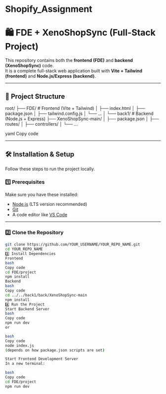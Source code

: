 # Shopify_Assignment
# 🛍️ FDE + XenoShopSync (Full-Stack Project)

This repository contains both the **frontend (FDE)** and **backend (XenoShopSync)** code.  
It is a complete full-stack web application built with **Vite + Tailwind (frontend)** and **Node.js/Express (backend)**.

---

## 📂 Project Structure

root/
├── FDE/ # Frontend (Vite + Tailwind)
│ ├── index.html
│ ├── package.json
│ ├── tailwind.config.js
│ └── ...
│
└── back1/ # Backend (Node.js + Express)
├── XenoShopSync-main/
│ ├── package.json
│ ├── routes/
│ ├── controllers/
│ └── ...

yaml
Copy code

---

## 🛠️ Installation & Setup

Follow these steps to run the project locally.

### 1️⃣ Prerequisites
Make sure you have these installed:
- [Node.js](https://nodejs.org/) (LTS version recommended)
- [Git](https://git-scm.com/)
- A code editor like [VS Code](https://code.visualstudio.com/)

---

### 2️⃣ Clone the Repository

```bash
git clone https://github.com/YOUR_USERNAME/YOUR_REPO_NAME.git
cd YOUR_REPO_NAME
3️⃣ Install Dependencies
Frontend
bash
Copy code
cd FDE/project
npm install
Backend
bash
Copy code
cd ../../back1/back/XenoShopSync-main
npm install
4️⃣ Run the Project
Start Backend Server
bash
Copy code
npm run dev
or

bash
Copy code
node index.js
(depends on how package.json scripts are set)

Start Frontend Development Server
In a new terminal:

bash
Copy code
cd FDE/project
npm run dev
